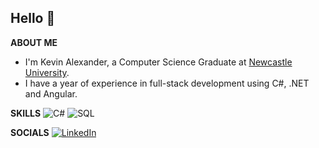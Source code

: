 Hello 👋
------
**ABOUT ME**

* I'm Kevin Alexander, a Computer Science Graduate at [Newcastle University](https://www.ncl.ac.uk/).
* I have a year of experience in full-stack development using C#, .NET and Angular.


**SKILLS**
![C#](https://img.shields.io/badge/C%23-239120?logo=csharp&logoColor=white&style=for-the-badge)
![SQL](https://img.shields.io/badge/SQL-4479A1?logo=microsoftsqlserver&logoColor=white&style=for-the-badge)


**SOCIALS**
[![LinkedIn](https://img.shields.io/badge/linkedin-%230077B5.svg?style=for-the-badge&logo=linkedin&logoColor=white)](https://www.linkedin.com/in/kevin-alexander-254475257/)
